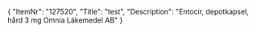 {
  "ItemNr": "127520",
  "Title": "test",
  "Description": "Entocir, depotkapsel, hård 3 mg Omnia Läkemedel AB"
}